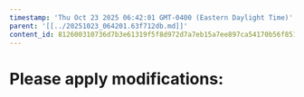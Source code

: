 ```yaml
---
timestamp: 'Thu Oct 23 2025 06:42:01 GMT-0400 (Eastern Daylight Time)'
parent: '[[../20251023_064201.63f712db.md]]'
content_id: 812600310736d7b3e61319f5f8d972d7a7eb15a7ee897ca54170b56f8516c9e2
---
```


# Please apply modifications:
